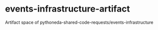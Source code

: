 # events-infrastructure-artifact
Artifact space of pythoneda-shared-code-requests/events-infrastructure
